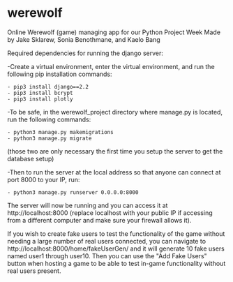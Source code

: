 # werewolf
Online Werewolf (game) managing app for our Python Project Week
Made by Jake Sklarew, Sonia Benothmane, and Kaelo Bang


Required dependencies for running the django server:
  
  -Create a virtual environment, enter the virtual environment, and run the following pip installation commands:
    
    - pip3 install django==2.2
    - pip3 install bcrypt
    - pip3 install plotly

  -To be safe, in the werewolf_project directory where manage.py is located, run the following commands:
  
    - python3 manage.py makemigrations
    - python3 manage.py migrate
    
  (those two are only necessary the first time you setup the server to get the database setup)
  
  -Then to run the server at the local address so that anyone can connect at port 8000 to your IP, run:
  
    - python3 manage.py runserver 0.0.0.0:8000

The server will now be running and you can access it at http://localhost:8000  (replace localhost with your public IP if accessing from a different computer and make sure your firewall allows it).

If you wish to create fake users to test the functionality of the game without needing a large number of real users connected, you can navigate to http://localhost:8000/home/fakeUserGen/ and it will generate 10 fake users named user1 through user10.  Then you can use the "Add Fake Users" button when hosting a game to be able to test in-game functionality without real users present.

